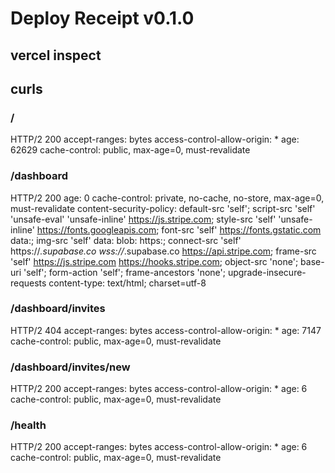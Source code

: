 # Deploy Receipt v0.1.0

## vercel inspect

## curls
### /
HTTP/2 200 
accept-ranges: bytes
access-control-allow-origin: *
age: 62629
cache-control: public, max-age=0, must-revalidate

### /dashboard
HTTP/2 200 
age: 0
cache-control: private, no-cache, no-store, max-age=0, must-revalidate
content-security-policy: default-src 'self'; script-src 'self' 'unsafe-eval' 'unsafe-inline' https://js.stripe.com; style-src 'self' 'unsafe-inline' https://fonts.googleapis.com; font-src 'self' https://fonts.gstatic.com data:; img-src 'self' data: blob: https:; connect-src 'self' https://*.supabase.co wss://*.supabase.co https://api.stripe.com; frame-src 'self' https://js.stripe.com https://hooks.stripe.com; object-src 'none'; base-uri 'self'; form-action 'self'; frame-ancestors 'none'; upgrade-insecure-requests
content-type: text/html; charset=utf-8

### /dashboard/invites
HTTP/2 404 
accept-ranges: bytes
access-control-allow-origin: *
age: 7147
cache-control: public, max-age=0, must-revalidate

### /dashboard/invites/new
HTTP/2 200 
accept-ranges: bytes
access-control-allow-origin: *
age: 6
cache-control: public, max-age=0, must-revalidate

### /health
HTTP/2 200 
accept-ranges: bytes
access-control-allow-origin: *
age: 6
cache-control: public, max-age=0, must-revalidate

